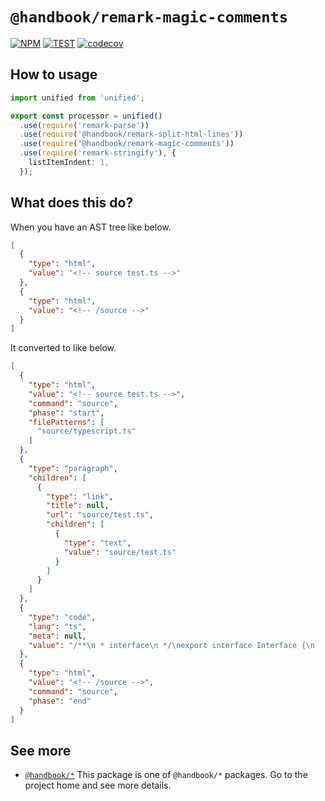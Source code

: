 # `@handbook/remark-magic-comments`

[![NPM](https://img.shields.io/npm/v/@handbook/remark-magic-comments.svg)](https://www.npmjs.com/package/@handbook/remark-magic-comments)
[![TEST](https://github.com/rocket-hangar/handbook/workflows/Test/badge.svg)](https://github.com/rocket-hangar/handbook/actions?query=workflow%3ATest)
[![codecov](https://codecov.io/gh/rocket-hangar/handbook/branch/master/graph/badge.svg)](https://codecov.io/gh/rocket-hangar/handbook)

## How to usage

```ts
import unified from 'unified';

export const processor = unified()
  .use(require('remark-parse'))
  .use(require('@handbook/remark-split-html-lines'))
  .use(require('@handbook/remark-magic-comments'))
  .use(require('remark-stringify'), {
    listItemIndent: 1,
  });
```

## What does this do?

When you have an AST tree like below.

```json
[
  {
    "type": "html",
    "value": "<!-- source test.ts -->"
  },
  {
    "type": "html",
    "value": "<!-- /source -->"
  }
]
```

It converted to like below.

```json
[
  {
    "type": "html",
    "value": "<!-- source test.ts -->",
    "command": "source",
    "phase": "start",
    "filePatterns": [
      "source/typescript.ts"
    ]
  },
  {
    "type": "paragraph",
    "children": [
      {
        "type": "link",
        "title": null,
        "url": "source/test.ts",
        "children": [
          {
            "type": "text",
            "value": "source/test.ts"
          }
        ]
      }
    ]
  },
  {
    "type": "code",
    "lang": "ts",
    "meta": null,
    "value": "/**\n * interface\n */\nexport interface Interface {\n    /** a */\n    a: string;\n    /** b */\n    b: number;\n}\n\n/**\n * class\n */\nexport class Class {\n}\n\n/**\n * currying\n */\nexport const currying = (a: number) => (b: number): number => { };"
  },
  {
    "type": "html",
    "value": "<!-- /source -->",
    "command": "source",
    "phase": "end"
  }
]
```

## See more

- [`@handbook/*`](https://github.com/rocket-hangar/handbook) This package is one of `@handbook/*` packages. Go to the project home and see more details.